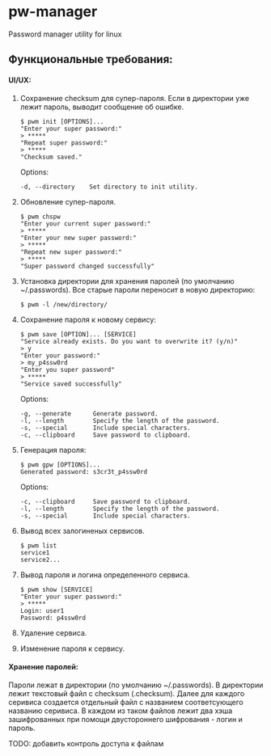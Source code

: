 # pw-manager
Password manager utility for linux



## Функциональные требования:

#### UI/UX:

1. Сохранение checksum для супер-пароля. Если в директории уже лежит пароль, выводит сообщение об ошибке.
    ```shell
    $ pwm init [OPTIONS]...
    "Enter your super password:"
    > *****
    "Repeat super password:"
    > *****
    "Checksum saved."
     ```
   Options:
   ```shell
   -d, --directory    Set directory to init utility.
   ```
2. Обновление супер-пароля.
    ```shell
    $ pwm chspw 
    "Enter your current super password:"
    > *****
    "Enter your new super password:"
    > *****
    "Repeat new super password:"
    > *****
    "Super password changed successfully"
    ```

3. Установка директории для хранения паролей (по умолчанию ~/.passwords). Все старые пароли переносит в новую директорию:
    ```shell
    $ pwm -l /new/directory/
    ```
4. Сохранение пароля к новому сервису:
    ```shell
   $ pwm save [OPTION]... [SERVICE]
   "Service already exists. Do you want to overwrite it? (y/n)"
   > y
   "Enter your password:"
   > my_p4ssw0rd
   "Enter you super password"
   > *****
   "Service saved successfully"
   ```
   Options:
   ```
   -g, --generate      Generate password.
   -l, --length        Specify the length of the password.
   -s, --special       Include special characters.
   -c, --clipboard     Save password to clipboard.
   ```
5. Генерация пароля:
   ```shell
   $ pwm gpw [OPTIONS]...
   Generated password: s3cr3t_p4ssw0rd
   ```
   Options:
   ```
   -c, --clipboard     Save password to clipboard.
   -l, --length        Specify the length of the password.
   -s, --special       Include special characters.
   ```
6. Вывод всех залогиненых сервисов.
   ```shell
   $ pwm list
   service1
   service2...
   ```
7. Вывод пароля и логина определенного сервиса.
   ```shell
   $ pwm show [SERVICE]
   "Enter your super password:"
   > *****
   Login: user1
   Password: p4ssw0rd  
   ```
8. Удаление сервиса.
9. Изменение пароля к сервису.

#### Хранение паролей:

Пароли лежат в директории (по умолчанию ~/.passwords). В директории лежит текстовый файл с checksum (.checksum). Далее для каждого серивиса создается отдельный файл с названием соответсующего названию серивиса. В каждом из таком файлов лежит два хэша зашифрованных при помощи двустороннего шифрования - логин и пароль.

TODO: добавить контроль доступа к файлам



